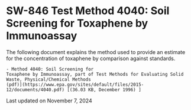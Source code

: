 
# SW-846 Test Method 4040: Soil Screening for Toxaphene by Immunoassay  


The following document explains the method used to provide an estimate
for the concentration of toxaphene by comparison against standards.

    - Method 4040: Soil Screening for
    Toxaphene by Immunoassay, part of Test Methods for Evaluating Solid
    Waste, Physical/Chemical Methods
    (pdf)](https://www.epa.gov/sites/default/files/2015-12/documents/4040.pdf) [(36.03 KB, December 1996) ] 

Last updated on November 7, 2024

